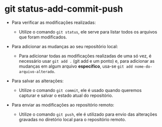 # git status-add-commit-push

- Para verificar as modificações realizadas:
  - Utilize o comando `git status`, ele serve para listar todos os arquivos que foram modificados.

- Para adicionar as mudanças ao seu repositório local:
  - Para adicionar todas as modificações realizadas de uma só vez, é necessário usar `git add .` (git add e um ponto) e, para adicionar as mudanças em algum arquivo **específico**, usa-se `git add nome-do-arquivo-alterado`.

- Para salvar as alterações:
  - Utilize o comando `git commit`, ele é usado quando queremos capturar e salvar o estado atual do repositório.

- Para enviar as modificações ao repositório remoto:
  - Utilize o comando `git push`, ele é utilizado para envio das alterações gravadas no diretório local para o repositório remoto.
